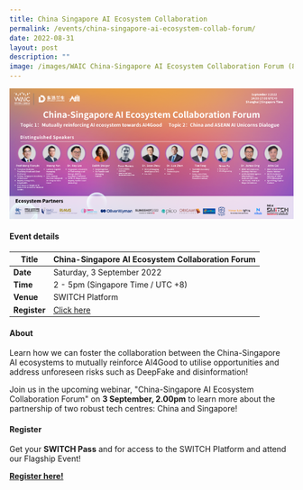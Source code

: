 ```yaml
---
title: China Singapore AI Ecosystem Collaboration
permalink: /events/china-singapore-ai-ecosystem-collab-forum/
date: 2022-08-31
layout: post
description: ""
image: /images/WAIC China-Singapore AI Ecosystem Collaboration Forum (800x368) (1).png
---
```

![](/images/WAIC%20China-Singapore%20AI%20Ecosystem%20Collaboration%20Forum%20(800x368)%20(1).png)

#### Event details


| **Title** | China-Singapore AI Ecosystem Collaboration Forum|
| -------- | -------- |
|**Date** | Saturday, 3 September 2022 
| **Time**    | 2 - 5pm (Singapore Time / UTC +8) |
|**Venue** | SWITCH Platform
| **Register** | [Click here](https://events.hubilo.com/switchsg/register) |

#### About
Learn how we can foster the collaboration between the China-Singapore AI ecosystems to mutually reinforce AI4Good to utilise opportunities and address unforeseen risks such as DeepFake and disinformation!  
  
Join us in the upcoming webinar, "China-Singapore AI Ecosystem Collaboration Forum" on **3 September, 2.00pm** to learn more about the partnership of two robust tech centres: China and Singapore!
#### Register

Get your **SWITCH Pass** and for access to the SWITCH Platform and attend our Flagship Event! 

**[Register here! ](https://community.switchsg.org/register)**